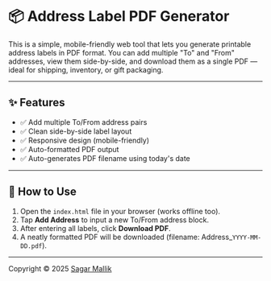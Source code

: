 # 📦 Address Label PDF Generator

This is a simple, mobile-friendly web tool that lets you generate printable address labels in PDF format. You can add multiple "To" and "From" addresses, view them side-by-side, and download them as a single PDF — ideal for shipping, inventory, or gift packaging.

---

## ✨ Features

- ✅ Add multiple To/From address pairs
- ✅ Clean side-by-side label layout
- ✅ Responsive design (mobile-friendly)
- ✅ Auto-formatted PDF output
- ✅ Auto-generates PDF filename using today's date

---

## 🚀 How to Use

1. Open the `index.html` file in your browser (works offline too).
2. Tap **Add Address** to input a new To/From address block.
3. After entering all labels, click **Download PDF**.
4. A neatly formatted PDF will be downloaded (filename: Address_`YYYY-MM-DD.pdf`).

---

Copyright &copy; 2025 [Sagar Mallik](https://github.com/sagarxt)